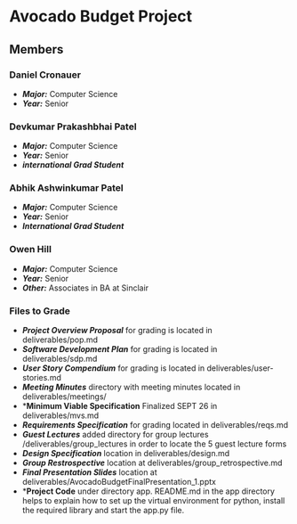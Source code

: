 # Avocado Budget Project

## Members

### Daniel Cronauer
- ***Major:*** Computer Science
- ***Year:*** Senior
### Devkumar Prakashbhai Patel
- ***Major:*** Computer Science
- ***Year:*** Senior
- ***international Grad Student***
### Abhik Ashwinkumar Patel
- ***Major:*** Computer Science
- ***Year:*** Senior
- ***International Grad Student***
### Owen Hill
- ***Major:*** Computer Science
- ***Year:*** Senior
- ***Other:*** Associates in BA at Sinclair

### Files to Grade
- ***Project Overview Proposal*** for grading is located in deliverables/pop.md
- ***Software Development Plan*** for grading is located in deliverables/sdp.md 
- ***User Story Compendium*** for grading is located in deliverables/user-stories.md
- ***Meeting Minutes*** directory with meeting minutes located in deliverables/meetings/
- ***Minimum Viable Specification** Finalized SEPT 26 in deliverables/mvs.md
- ***Requirements Specification*** for grading located in deliverables/reqs.md
- ***Guest Lectures*** added directory for group lectures /deliverables/group_lectures in order to locate the 5 guest lecture forms
- ***Design Specification*** location in deliverables/design.md
- ***Group Restrospective*** location at deliverables/group_retrospective.md
- ***Final Presentation Slides*** location at deliverables/AvocadoBudgetFinalPresentation_1.pptx
- ***Project Code** under directory app. README.md in the app directory helps to explain how to set up the virtual environment for python, install the required library and start the app.py file.
